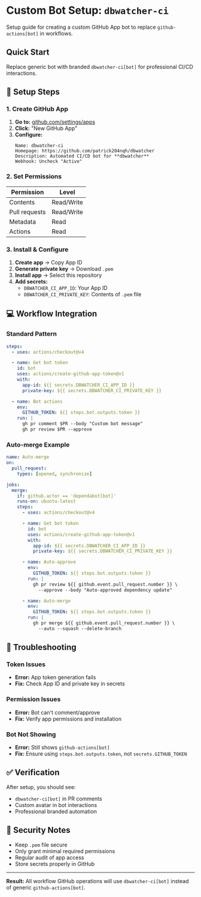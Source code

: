 # Custom Bot Setup: `dbwatcher-ci`

Setup guide for creating a custom GitHub App bot to replace `github-actions[bot]` in workflows.

## Quick Start

Replace generic bot with branded `dbwatcher-ci[bot]` for professional CI/CD interactions.

## 🔧 Setup Steps

### 1. Create GitHub App
1. **Go to:** [github.com/settings/apps](https://github.com/settings/apps)
2. **Click:** "New GitHub App"
3. **Configure:**
   ```
   Name: dbwatcher-ci
   Homepage: https://github.com/patrick204nqh/dbwatcher
   Description: Automated CI/CD bot for **dbwatcher**
   Webhook: Uncheck "Active"
   ```

### 2. Set Permissions
| Permission    | Level      |
| ------------- | ---------- |
| Contents      | Read/Write |
| Pull requests | Read/Write |
| Metadata      | Read       |
| Actions       | Read       |

### 3. Install & Configure
1. **Create app** → Copy App ID
2. **Generate private key** → Download `.pem`
3. **Install app** → Select this repository
4. **Add secrets:**
   - `DBWATCHER_CI_APP_ID`: Your App ID
   - `DBWATCHER_CI_PRIVATE_KEY`: Contents of `.pem` file

## 💻 Workflow Integration

### Standard Pattern
```yaml
steps:
  - uses: actions/checkout@v4

  - name: Get bot token
    id: bot
    uses: actions/create-github-app-token@v1
    with:
      app-id: ${{ secrets.DBWATCHER_CI_APP_ID }}
      private-key: ${{ secrets.DBWATCHER_CI_PRIVATE_KEY }}

  - name: Bot actions
    env:
      GITHUB_TOKEN: ${{ steps.bot.outputs.token }}
    run: |
      gh pr comment $PR --body "Custom bot message"
      gh pr review $PR --approve
```

### Auto-merge Example
```yaml
name: Auto-merge
on:
  pull_request:
    types: [opened, synchronize]

jobs:
  merge:
    if: github.actor == 'dependabot[bot]'
    runs-on: ubuntu-latest
    steps:
      - uses: actions/checkout@v4

      - name: Get bot token
        id: bot
        uses: actions/create-github-app-token@v1
        with:
          app-id: ${{ secrets.DBWATCHER_CI_APP_ID }}
          private-key: ${{ secrets.DBWATCHER_CI_PRIVATE_KEY }}

      - name: Auto-approve
        env:
          GITHUB_TOKEN: ${{ steps.bot.outputs.token }}
        run: |
          gh pr review ${{ github.event.pull_request.number }} \
            --approve --body "Auto-approved dependency update"

      - name: Auto-merge
        env:
          GITHUB_TOKEN: ${{ steps.bot.outputs.token }}
        run: |
          gh pr merge ${{ github.event.pull_request.number }} \
            --auto --squash --delete-branch
```

## 🐛 Troubleshooting

### Token Issues
- **Error:** App token generation fails
- **Fix:** Check App ID and private key in secrets

### Permission Issues
- **Error:** Bot can't comment/approve
- **Fix:** Verify app permissions and installation

### Bot Not Showing
- **Error:** Still shows `github-actions[bot]`
- **Fix:** Ensure using `steps.bot.outputs.token`, not `secrets.GITHUB_TOKEN`

## ✅ Verification

After setup, you should see:
- `dbwatcher-ci[bot]` in PR comments
- Custom avatar in bot interactions
- Professional branded automation

## 🔐 Security Notes

- Keep `.pem` file secure
- Only grant minimal required permissions
- Regular audit of app access
- Store secrets properly in GitHub

---

**Result:** All workflow GitHub operations will use `dbwatcher-ci[bot]` instead of generic `github-actions[bot]`.
